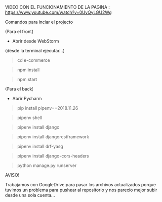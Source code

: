 VIDEO CON EL FUNCIONAMIENTO DE LA PAGINA : https://www.youtube.com/watch?v=0UvQyLGU2Wg

Comandos para inciar el projecto

(Para el front)

- Abrir desde WebStorm

(desde la terminal ejecutar...)

> cd e-commerce 

> npm install

> npm start

(Para el back)

- Abrir Pycharm

> pip install pipenv==2018.11.26

> pipenv shell

> pipenv install django

> pipenv install djangorestframework

> pipenv install drf-yasg

> pipenv install django-cors-headers 

> python manage.py runserver

AVISO! 

Trabajamos con GoogleDrive para pasar los archivos actualizados porque tuvimos
un problema para pushear al repositorio y nos parecio mejor subir desde una sola cuenta...
